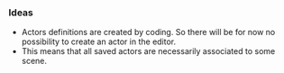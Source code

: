 ### Ideas
 - Actors definitions are created by coding. So there will be for now no possibility to create an actor in the editor.
 - This means that all saved actors are necessarily associated to some scene.

